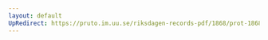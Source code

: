 ```yaml
---
layout: default
UpRedirect: https://pruto.im.uu.se/riksdagen-records-pdf/1868/prot-1868--fk--215/prot-1868--fk--215_000.pdf
---
```

